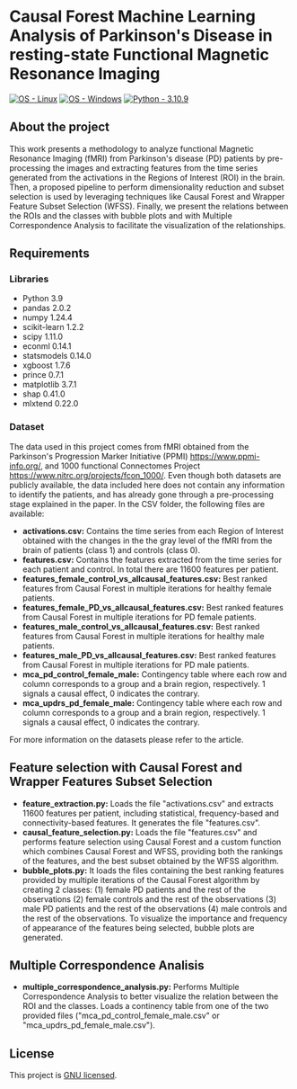 <h1 align="left"> Causal Forest Machine Learning Analysis of Parkinson's Disease in resting-state Functional Magnetic Resonance Imaging </h1>
<!-- Badges generated with: https://michaelcurrin.github.io/badge-generator/#/generic -->
<a href="https://www.linux.org/" title="Go to Linux homepage"><img src="https://img.shields.io/badge/OS-Linux-blue?logo=linux&logoColor=white" alt="OS - Linux"></a>
<a href="https://www.microsoft.com/" title="Go to Microsoft homepage"><img src="https://img.shields.io/badge/OS-Windows-blue?logo=windows&logoColor=white" alt="OS - Windows"></a>
<a href="https://www.python.org/downloads/"><img src="https://img.shields.io/static/v1?label=Python&message=3.10.9&color=2ea44f" alt="Python - 3.10.9"></a>

<h2 align="left"> About the project </h2>

This work presents a methodology to analyze functional Magnetic Resonance Imaging (fMRI) from Parkinson's disease (PD) patients by pre-processing the images and extracting features from the time series generated from the activations in the Regions of Interest (ROI) in the brain. Then, a proposed pipeline to perform dimensionality reduction and subset selection is used by leveraging techniques like Causal Forest and Wrapper Feature Subset Selection (WFSS). Finally, we present the relations between the ROIs and the classes with bubble plots and with Multiple Correspondence Analysis to facilitate the visualization of the relationships.

<h2 align="left"> Requirements </h2>

<h3 align="left"> Libraries </h3>

- Python 3.9
- pandas 2.0.2
- numpy 1.24.4
- scikit-learn 1.2.2
- scipy 1.11.0
- econml 0.14.1
- statsmodels 0.14.0
- xgboost 1.7.6
- prince 0.7.1
- matplotlib 3.7.1
- shap 0.41.0
- mlxtend 0.22.0

<h3 align="left"> Dataset </h3>

The data used in this project comes from fMRI obtained from the Parkinson's Progression Marker Initiative (PPMI) <a href="url">https://www.ppmi-info.org/</a>, and 1000 functional Connectomes Project <a href="url">https://www.nitrc.org/projects/fcon_1000/</a>. Even though both datasets are publicly available, the data included here does not contain any information to identify the patients, and has already gone through a pre-processing stage explained in the paper.
In the CSV folder, the following files are available:

- <b>activations.csv:</b> Contains the time series from each Region of Interest obtained with the changes in the the gray level of the fMRI from the brain of patients (class 1) and controls (class 0).
- <b>features.csv:</b> Contains the features extracted from the time series for each patient and control. In total there are 11600 features per patient.
- <b>features_female_control_vs_allcausal_features.csv:</b> Best ranked features from Causal Forest in multiple iterations for healthy female patients.
- <b>features_female_PD_vs_allcausal_features.csv:</b> Best ranked features from Causal Forest in multiple iterations for PD female patients.
- <b>features_male_control_vs_allcausal_features.csv:</b> Best ranked features from Causal Forest in multiple iterations for healthy male patients.
- <b>features_male_PD_vs_allcausal_features.csv:</b> Best ranked features from Causal Forest in multiple iterations for PD male patients.
- <b>mca_pd_control_female_male:</b> Contingency table where each row and column corresponds to a group and a brain region, respectively. 1 signals a causal effect, 0 indicates the contrary.
- <b>mca_updrs_pd_female_male:</b> Contingency table where each row and column corresponds to a group and a brain region, respectively. 1 signals a causal effect, 0 indicates the contrary.

For more information on the datasets please refer to the article.

<h2 align="left"> Feature selection with Causal Forest and Wrapper Features Subset Selection </h2>

- <b>feature_extraction.py:</b> Loads the file "activations.csv" and extracts 11600 features per patient, including statistical, frequency-based and connectivity-based features. It generates the file "features.csv".
- <b>causal_feature_selection.py:</b> Loads the file "features.csv" and performs feature selection using Causal Forest and a custom function which combines Causal Forest and WFSS, providing both the rankings of the features, and the best subset obtained by the WFSS algorithm.
- <b>bubble_plots.py:</b> It loads the files containing the best ranking features provided by multiple iterations of the Causal Forest algorithm by creating 2 classes: (1) female PD patients and the rest of the observations (2) female controls and the rest of the observations (3) male PD patients and the rest of the observations (4) male controls and the rest of the observations. To visualize the importance and frequency of appearance of the features being selected, bubble plots are generated.

<h2 align="left"> Multiple Correspondence Analisis </h2> 

- <b>multiple_correspondence_analysis.py:</b> Performs Multiple Correspondence Analysis to better visualize the relation between the ROI and the classes. Loads a continency table from one of the two provided files ("mca_pd_control_female_male.csv" or "mca_updrs_pd_female_male.csv").


## License

This project is [GNU licensed](./LICENSE).
